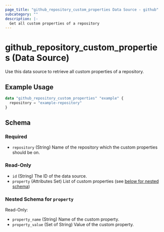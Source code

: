 ```yaml
---
page_title: "github_repository_custom_properties Data Source - github"
subcategory: ""
description: |-
  Get all custom properties of a repository
---
```


# github_repository_custom_properties (Data Source)

Use this data source to retrieve all custom properties of a repository.

## Example Usage

```terraform
data "github_repository_custom_properties" "example" {
  repository = "example-repository"
}
```

<!-- schema generated by tfplugindocs -->
## Schema

### Required

- `repository` (String) Name of the repository which the custom properties should be on.

### Read-Only

- `id` (String) The ID of the data source.
- `property` (Attributes Set) List of custom properties (see [below for nested schema](#nestedatt--property))

<a id="nestedatt--property"></a>
### Nested Schema for `property`

Read-Only:

- `property_name` (String) Name of the custom property.
- `property_value` (Set of String) Value of the custom property.
